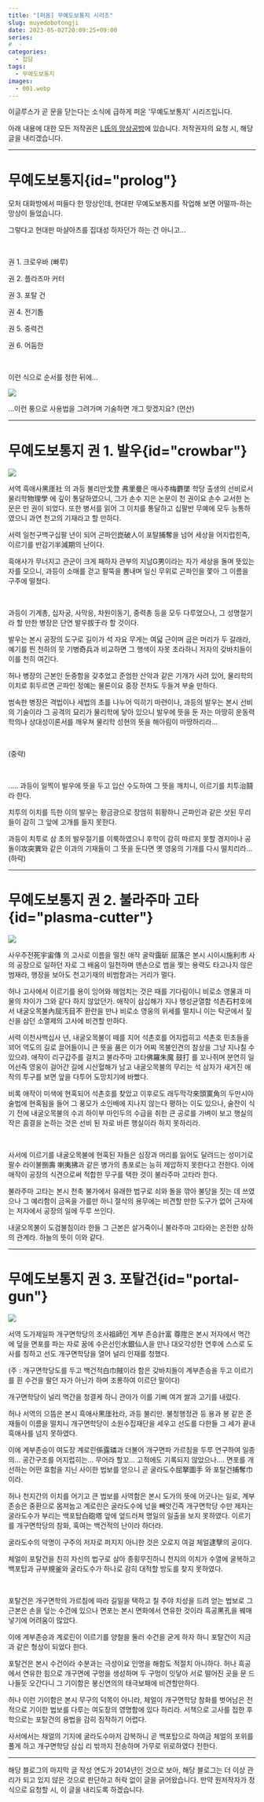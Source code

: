 ```yaml
---
title: "[퍼옴] 무예도보통지 시리즈"
slug: muyedobotongji
date: 2023-05-02T20:09:25+09:00
series:
#  - 
categories:
  - 잡담
tags:
  - 무예도보통지
images:
  - 001.webp
---
```


이글루스가 곧 문을 닫는다는 소식에 급하게 퍼온 '무예도보통지' 시리즈입니다.

아래 내용에 대한 모든 저작권은 [L氏의 망상공방](http://whitebase.egloos.com/)에 있습니다. 저작권자의 요청 시, 해당 글을 내리겠습니다.

***

# 무예도보통지{id="prolog"}

모처 대화방에서 떠들다 한 망상인데, 현대판 무예도보통지를 작업해 보면 어떨까-하는 망상이 들었습니다.

그렇다고 현대판 마샬아츠를 집대성 하자던가 하는 건 아니고...

&nbsp;

권 1. 크로우바 (빠루)

권 2. 플라즈마 커터

권 3. 포탈 건

권 4. 전기톱

권 5. 중력건

권 6. 어둠한

&nbsp;

이런 식으로 순서를 정한 뒤에...

![](001.webp)

...이런 풍으로 사용법을 그려가며 기술하면 개그 맞겠지요? (먼산)

***

# 무예도보통지 권 1. 발우{id="crowbar"}

![](002.webp)

서역 흑애사黑厓社 의 과등 불리만戈登 弗里曼은 매사추梅麝墜 학당 출생의 선비로서 물리학物理學 에 깊이 통달하였으니, 그가 손수 지은 논문이 천 권이요 손수 교서한 논문은 만 권이 되었다. 또한 병서를 읽어 그 이치를 통달하고 십팔반 무예에 모두 능통하였으니 과연 천고의 기재라고 할 만하다.

서력 일천구백구십팔 년이 되어 곤파인崑破人이 포탈捕奪을 넘어 세상을 어지럽힌즉, 이르기를 반감기半減期의 난이다.

흑애사가 무너지고 관군이 크게 패하자 관부의 지남G男이라는 자가 세상을 돌며 뜻있는 자를 모으니, 과등이 소매를 걷고 팔뚝을 뽐내며 일신 무위로 곤파인을 쫓아 그 이름을 구주에 떨쳤다.

&nbsp;

과등이 기계총, 십자궁, 사막응, 차원이동기, 중력총 등을 모두 다루었으나, 그 성명절기라 할 만한 병장은 단연 발우拔于라 할 것이다.

발우는 본시 공장의 도구로 길이가 석 자요 무게는 여덟 근이며 굽은 머리가 두 갈래라, 예기를 띈 천하의 뭇 기병奇兵과 비교하면 그 행색이 자못 초라하니 저자의 갖바치들이 이를 천히 여긴다.

허나 병장의 근본인 둔중함을 갖추었고 준엄한 산악과 같은 기개가 사려 있어, 물리학의 이치로 휘두르면 곤파인 정예는 물론이요 중장 전차도 두들겨 부술 만하다.

범속한 병장은 격법이나 세법의 초를 나누어 익히기 마련이나, 과등의 발우는 본시 선비의 기술이라 그 공격의 묘리가 물리학에 닿아 있으니 발우에 뜻을 둔 자는 마땅히 운동력학의나 상대성이론서를 깨우쳐 물리학 성현의 뜻을 해아림이 마땅하리라...

&nbsp;

(중략)

&nbsp;

..... 과등이 일찍이 발우에 뜻을 두고 입산 수도하여 그 뜻을 깨치니, 이르기를 치투治鬪라 한다.

치투의 이치를 득한 이의 발우는 황금광으로 장엄히 휘황하니 곤파인과 같은 삿된 무리들이 감히 그 앞에 고개를 들지 못한다.

과등이 치투로 삼 초의 발우절기를 이룩하였으니 후학이 감히 따르지 못할 경지이나 공돌이攻突異와 같은 이과의 기재들이 그 뜻을 둔다면 옛 영웅의 기개를 다시 떨치리라...(하략)

***

# 무예도보통지 권 2. 불라주마 고타{id="plasma-cutter"}

![](003.webp)

사우주전死宇宙傳 의 고사로 이름을 떨친 애작 굴락靄斫 屈落은 본시 시이시施利市 사의 공장으로 일하던 자로 그 배움이 일천하며 맨손으로 범을 찢는 용력도 타고나지 않은 범재라, 행장을 보아도 천고기재의 비범함과는 거리가 멀다.

허나 고사에서 이르기를 용이 잉어와 헤엄치는 것은 때를 기다림이니 비로소 영물과 미물의 차이가 그와 같다 하지 않았던가. 애작이 삼십해가 지나 행성균열함 석촌石村호에서 내굴오목불內屈汚目不 환란을 만나 비로소 영웅의 위세를 떨치니 이는 탁군에서 짚신을 삼던 소열제의 고사에 비견할 만하다.

서력 이천사백십사 년, 내굴오목불이 떼를 지어 석촌호를 어지럽히고 석촌호 민초들을 꾀어 역도의 길로 끌어들이니 큰 뜻을 품은 이가 어찌 목불인견의 참상을 그냥 지나칠 수 있으랴. 애작이 리구갑주를 걸치고 불라주마 고타佛羅朱魔 鼓打 를 꼬나쥐며 분연히 일어선즉 영웅이 걸어간 길에 시산혈해가 남고 내굴오목불의 무리는 석 삼자가 새겨진 애작의 투구를 보면 앞을 다투어 도망치기에 바빴다.

비록 애작이 미색에 현혹되어 석촌호를 찾았고 이후로도 래두막각來頭寞角의 두만시아 술법에 현혹됨을 들어 그 풍모가 소인배에 지나지 않는다 평하는 이도 있으나, 술잔이 식기 전에 내굴오목불의 수괴 하이부 마인두의 수급을 취한 큰 공로를 가벼이 보고 행실의 작은 흠결을 논하는 것은 선비 된 자로 바른 행실이라 하지 못하리라.

&nbsp;

사서에 이르기를 내굴오목불에 현혹된 자들은 심장과 머리를 잃어도 달려드는 성미기로 팔수 라이불捌壽 喇夷拂과 같은 병가의 총포로는 능히 제압하지 못한다고 전한다. 이에 애작이 공장의 식견으로써 적합한 무구를 택한 것이 불라주마 고타라 한다.

불라주마 고타는 본시 천축 불가에서 유래한 법구로 쇠와 돌을 깎아 불당을 짓는 데 쓰였으나 그 예리함이 금옥을 가를만 하니 절삭의 용무에는 비견할 만한 도구가 없어 근자에는 저자에서 공장의 일에 두루 쓰인다.

내굴오목불이 도검불침이라 한들 그 근본은 살거죽이니 불라주마 고타와는 온전한 상하의 관계라. 하늘의 뜻이 이와 같다.

***

# 무예도보통지 권 3. 포탈건{id="portal-gun"}

![](004.webp)

서역 도가제일파 개구면학당의 조사祖師인 계부 존승計富 尊陞은 본시 저자에서 멱간에 덮을 면포를 파는 자로 꿈에 수은선인水銀仙人을 만나 대오각성한 연후에 스스로 도사를 칭하고 선도 개구면학당을 열어 널리 인재를 청했다.

(주 : 개구면학당도를 두고 백건적白巾賊이라 함은 갖바치들이 계부존승을 두고 이르기를 흰 수건을 팔던 자가 아닌가 하며 조롱하여 이르던 말이다)

개구면학당이 널리 멱간을 청결케 하니 관아가 이를 기삐 여겨 쌀과 고기를 내렸다.

허나 서역의 으뜸은 본시 흑애사黑厓社라, 과등 불리만. 불청행정관 등 용과 봉 같은 준재들이 이름을 떨치니 개구면학당이 소원수집재단을 세우고 선도를 다한들 그 세가 끝내 흑애사를 넘지 못하였다.

이에 계부존승이 여도장 계로린係露璘과 더불어 개구면파 가르침을 두루 연구하여 일종의... 공간구조를 어지럽히는... 무어라 할꼬... 고적에도 기록되지 않았으나.... 면포를 개선하는 어떤 효험을 지닌 사이한 법보를 얻으니 곧 굴라도수屈拏圖手 와 포탈건捕奪巾이라.

허나 천지간의 이치를 어기고 큰 법보를 사역함은 본시 도가의 뜻에 어긋나는 일로, 계부존승은 중환으로 몸져눕고 계로린은 굴라도수에 넋을 빼앗긴즉 개구면학당 수만 제자는 굴라도수가 부리는 백포탑白砲塔 앞에 엎드러져 명일의 일출을 보지 못하였다. 이르기를 개구면학당의 참화, 혹여는 백건적의 난이라 하더라.

굴라도수의 악명이 구주의 저자로 퍼지지 아니한 것은 오로지 여걸 체얼逮孼의 공이다.

체얼이 포탈건을 친히 자신의 법구로 삼아 종횡무진하니 천지의 이치가 수열에 굴복하고 백포탑과 규부規釜와 굴라도수가 하나로 감히 대적할 방도를 찾지 못하였다.

&nbsp;

포탈건은 개구면학의 가르침에 따라 길일을 택하고 칠 주야 치성을 드려 얻는 법보로 그 근본은 손을 덮는 수건에 있으나 면포는 본시 면화에서 연유한 것이라 흑공黑孔을 꿰매 넣기에 어려움이 많았다.

이에 계부존승과 계로린이 이르기를 양철을 둘러 수건을 굳게 하자 하니 포탈건이 지금과 같은 형상이 되었다 한다.

포탈건은 본시 수건이라 수분과는 극성이요 인명을 해함도 적절치 아니하다. 허나 흑공에서 연유한 힘으로 개구면에 구멍을 생성하며 두 구멍이 잇닿아 서로 떨어진 곳을 문 드나들듯 오간다니 그 기이함은 봉신연의의 태극보패에 비견할만하다.

허나 이런 기이함은 본시 무구의 덕목이 아니라, 체얼이 개구면학당 참화를 벗어남은 전적으로 기이한 법보를 다루는 여도장의 영명함에 있다 하리라. 서책으로 고사를 접한 후학으로는 포탈건의 용법을 감히 짐작하기 어렵다.

사서에서는 채얼의 기지에 굴라도수마저 감복하니 곧 백포탑으로 하여금 체얼의 포위를 풀게 하고 개구면학당 삼십 리 밖까지 전송하며 가무로 위로하였다 전한다.

***

해당 블로그의 마지막 글 작성 연도가 2014년인 것으로 보아, 해당 블로그는 더 이상 관리가 되고 있지 않은 것으로 판단하고 허락 없이 글을 긁어왔습니다. 만약 원저작자가 정식으로 요청할 시, 이 글을 내리도록 하겠습니다.
